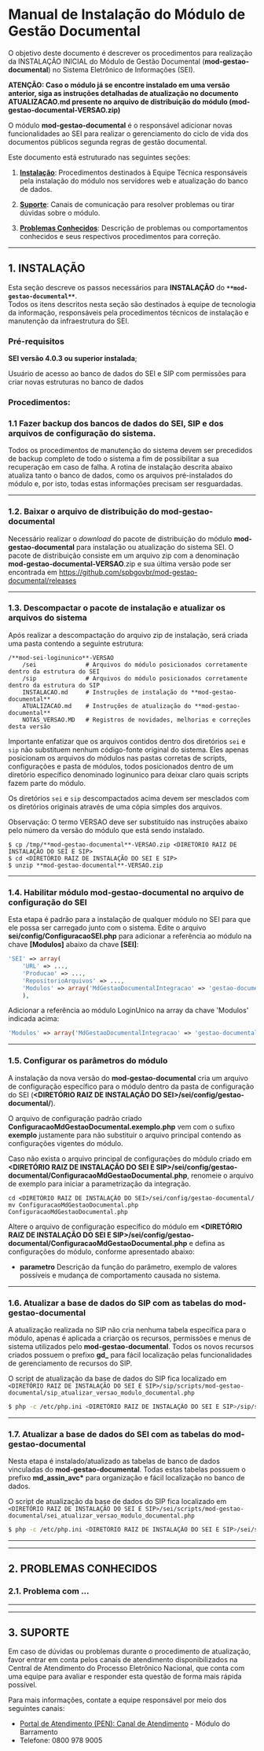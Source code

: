 # Manual de Instalação do Módulo de Gestão Documental

O objetivo deste documento é descrever os procedimentos para realização da INSTALAÇÃO INICIAL do Módulo de Gestão Documental (**mod-gestao-documental**) no Sistema Eletrônico de Informações (SEI).

**ATENÇÃO: Caso o módulo já se encontre instalado em uma versão anterior, siga as instruções detalhadas de atualização no documento ATUALIZACAO.md presente no arquivo de distribuição do módulo (mod-gestao-documental-VERSAO.zip)**

O módulo **mod-gestao-documental** é o responsável adicionar novas funcionalidades ao SEI para realizar o gerenciamento do ciclo de vida dos documentos públicos segunda regras de gestão documental.

Este documento está estruturado nas seguintes seções:

1. **[Instalação](#instalação)**:
   Procedimentos destinados à Equipe Técnica responsáveis pela instalação do módulo nos servidores web e atualização do banco de dados.

2. **[Suporte](#suporte)**:
   Canais de comunicação para resolver problemas ou tirar dúvidas sobre o módulo.

3. **[Problemas Conhecidos](#problemas-conhecidos)**:
   Descrição de problemas ou comportamentos conhecidos e seus respectivos procedimentos para correção.

---

## 1. INSTALAÇÃO

Esta seção descreve os passos necessários para **INSTALAÇÃO** do **```**mod-gestao-documental**```**.  
Todos os itens descritos nesta seção são destinados à equipe de tecnologia da informação, responsáveis pela procedimentos técnicos de instalação e manutenção da infraestrutura do SEI.

### Pré-requisitos

**SEI versão 4.0.3 ou superior instalada**;

Usuário de acesso ao banco de dados do SEI e SIP com permissões para criar novas estruturas no banco de dados

### Procedimentos:

### 1.1 Fazer backup dos bancos de dados do SEI, SIP e dos arquivos de configuração do sistema.

Todos os procedimentos de manutenção do sistema devem ser precedidos de backup completo de todo o sistema a fim de possibilitar a sua recuperação em caso de falha. A rotina de instalação descrita abaixo atualiza tanto o banco de dados, como os arquivos pré-instalados do módulo e, por isto, todas estas informações precisam ser resguardadas.

---

### 1.2. Baixar o arquivo de distribuição do **mod-gestao-documental**

Necessário realizar o _download_ do pacote de distribuição do módulo **mod-gestao-documental** para instalação ou atualização do sistema SEI. O pacote de distribuição consiste em um arquivo zip com a denominação **mod-gestao-documental-VERSAO**.zip e sua última versão pode ser encontrada em https://github.com/spbgovbr/mod-gestao-documental/releases

---

### 1.3. Descompactar o pacote de instalação e atualizar os arquivos do sistema

Após realizar a descompactação do arquivo zip de instalação, será criada uma pasta contendo a seguinte estrutura:

```
/**mod-sei-loginunico**-VERSAO
    /sei              # Arquivos do módulo posicionados corretamente dentro da estrutura do SEI
    /sip              # Arquivos do módulo posicionados corretamente dentro da estrutura do SIP
    INSTALACAO.md     # Instruções de instalação do **mod-gestao-documental**
    ATUALIZACAO.md    # Instruções de atualização do **mod-gestao-documental**
    NOTAS_VERSAO.MD   # Registros de novidades, melhorias e correções desta versão
```

Importante enfatizar que os arquivos contidos dentro dos diretórios `sei` e `sip` não substituem nenhum código-fonte original do sistema. Eles apenas posicionam os arquivos do módulos nas pastas corretas de scripts, configurações e pasta de módulos, todos posicionados dentro de um diretório específico denominado loginunico para deixar claro quais scripts fazem parte do módulo.

Os diretórios `sei` e `sip` descompactados acima devem ser mesclados com os diretórios originais através de uma cópia simples dos arquivos.

Observação: O termo VERSAO deve ser substituído nas instruções abaixo pelo número da versão do módulo que está sendo instalado.

```
$ cp /tmp/**mod-gestao-documental**-VERSAO.zip <DIRETÓRIO RAIZ DE INSTALAÇÃO DO SEI E SIP>
$ cd <DIRETÓRIO RAIZ DE INSTALAÇÃO DO SEI E SIP>
$ unzip **mod-gestao-documental**-VERSAO.zip
```

---

### 1.4. Habilitar módulo **mod-gestao-documental** no arquivo de configuração do SEI

Esta etapa é padrão para a instalação de qualquer módulo no SEI para que ele possa ser carregado junto com o sistema. Edite o arquivo **sei/config/ConfiguracaoSEI.php** para adicionar a referência ao módulo na chave **[Modulos]** abaixo da chave **[SEI]**:

```php
'SEI' => array(
    'URL' => ...,
    'Producao' => ...,
    'RepositorioArquivos' => ...,
    'Modulos' => array('MdGestaoDocumentalIntegracao' => 'gestao-documental'),
    ),
```

Adicionar a referência ao módulo LoginUnico na array da chave 'Modulos' indicada acima:

```php
'Modulos' => array('MdGestaoDocumentalIntegracao' => 'gestao-documental'),
```

---

### 1.5. Configurar os parâmetros do módulo

A instalação da nova versão do **mod-gestao-documental** cria um arquivo de configuração específico para o módulo dentro da pasta de configuração do SEI (**<DIRETÓRIO RAIZ DE INSTALAÇÃO DO SEI>/sei/config/gestao-documental/**).

O arquivo de configuração padrão criado **ConfiguracaoMdGestaoDocumental.exemplo.php** vem com o sufixo **exemplo** justamente para não substituir o arquivo principal contendo as configurações vigentes do módulo.

Caso não exista o arquivo principal de configurações do módulo criado em **<DIRETÓRIO RAIZ DE INSTALAÇÃO DO SEI E SIP>/sei/config/gestao-documental/ConfiguracaoMdGestaoDocumental.php**, renomeie o arquivo de exemplo para iniciar a parametrização da integração.

```
cd <DIRETÓRIO RAIZ DE INSTALAÇÃO DO SEI>/sei/config/gestao-documental/
mv ConfiguracaoMdGestaoDocumental.php ConfiguracaoMdGestaoDocumental.php
```

Altere o arquivo de configuração específico do módulo em **<DIRETÓRIO RAIZ DE INSTALAÇÃO DO SEI E SIP>/sei/config/gestao-documental/ConfiguracaoMdGestaoDocumental.php** e defina as configurações do módulo, conforme apresentado abaixo:

- **parametro**
  Descrição da função do parâmetro, exemplo de valores possíveis e mudança de comportamento causada no sistema.

---

### 1.6. Atualizar a base de dados do SIP com as tabelas do **mod-gestao-documental**

A atualização realizada no SIP não cria nenhuma tabela específica para o módulo, apenas é aplicada a criarção os recursos, permissões e menus de sistema utilizados pelo **mod-gestao-documental**. Todos os novos recursos criados possuem o prefixo **gd\_** para fácil localização pelas funcionalidades de gerenciamento de recursos do SIP.

O script de atualização da base de dados do SIP fica localizado em `<DIRETÓRIO RAIZ DE INSTALAÇÃO DO SEI E SIP>/sip/scripts/mod-gestao-documental/sip_atualizar_versao_modulo_documental.php`

```bash
$ php -c /etc/php.ini <DIRETÓRIO RAIZ DE INSTALAÇÃO DO SEI E SIP>/sip/scripts/mod-gestao-documental/sip_atualizar_versao_modulo_documental.php
```

---

### 1.7. Atualizar a base de dados do SEI com as tabelas do **mod-gestao-documental**

Nesta etapa é instalado/atualizado as tabelas de banco de dados vinculadas do **mod-gestao-documental**. Todas estas tabelas possuem o prefixo **md_assin_avc\*** para organização e fácil localização no banco de dados.

O script de atualização da base de dados do SIP fica localizado em `<DIRETÓRIO RAIZ DE INSTALAÇÃO DO SEI E SIP>/sei/scripts/mod-gestao-documental/sei_atualizar_versao_modulo_documental.php`

```bash
$ php -c /etc/php.ini <DIRETÓRIO RAIZ DE INSTALAÇÃO DO SEI E SIP>/sei/scripts/mod-gestao-documental/sei_atualizar_versao_modulo_documental.php
```

---
---

## 2. PROBLEMAS CONHECIDOS

### 2.1. Problema com ...

---
---

## 3. SUPORTE

Em caso de dúvidas ou problemas durante o procedimento de atualização, favor entrar em conta pelos canais de atendimento disponibilizados na Central de Atendimento do Processo Eletrônico Nacional, que conta com uma equipe para avaliar e responder esta questão de forma mais rápida possível.

Para mais informações, contate a equipe responsável por meio dos seguintes canais:

- [Portal de Atendimento (PEN): Canal de Atendimento](https://portaldeservicos.economia.gov.br) - Módulo do Barramento
- Telefone: 0800 978 9005
